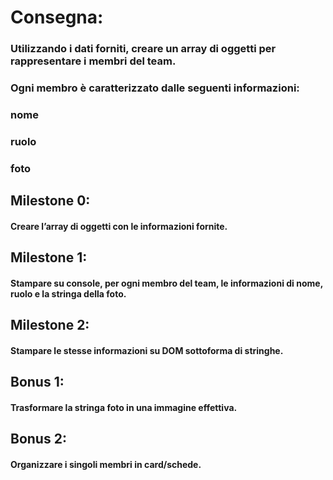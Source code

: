 # Consegna:
### Utilizzando i dati forniti, creare un array di oggetti per rappresentare i membri del team.
### Ogni membro è caratterizzato dalle seguenti informazioni:
### nome
### ruolo
### foto

## Milestone 0:
#### Creare l’array di oggetti con le informazioni fornite.
## Milestone 1:
#### Stampare su console, per ogni membro del team, le informazioni di nome, ruolo e la stringa della foto.
## Milestone 2:
#### Stampare le stesse informazioni su DOM sottoforma di stringhe.
## Bonus 1:
#### Trasformare la stringa foto in una immagine effettiva.
## Bonus 2:
#### Organizzare i singoli membri in card/schede.